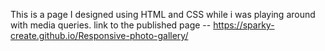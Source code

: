 This is a page I designed using HTML and CSS while i was playing around with media queries. link to the published page -- https://sparky-create.github.io/Responsive-photo-gallery/
